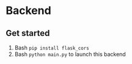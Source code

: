 # Backend
## Get started
1. Bash `pip install flask_cors`
2. Bash `python main.py` to launch this backend

